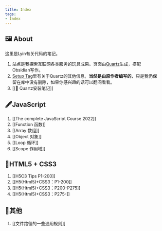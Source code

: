 ```yaml
---
title: Index
tags: 
- Index
---
```


## 🖼️ About 
这里是Lyin有关代码的笔记。
1. 站点是我探索互联网各类服务的玩具成果。页面由[Quartz](https://github.com/jackyzha0/quartz)生成，搭配Obsidian写作。
2. [Setup Tag](tags/setup)里有关于Quartz的其他信息，**当然是由原作者编写的**，只是我仍保留在库中没有删除，如果你感兴趣的话可以翻阅看看。
3. [[📗 Quartz安装笔记]]

## 🖋️JavaScript
1. [[The complete JavaScript Course 2022]]
2. [[Function 函数]]
3. [[Array 数组]]
4. [[Object 对象]]
5. [[Loop 循环]]
6. [[Scope 作用域]]
## 📒HTML5 + CSS3 
1. [[H5C3 Tips P1-200]]
2. [[H5(Html5)+CSS3：P1-200]]
3. [[H5(Html5)+CSS3：P200-P275]]
4. [[H5(Html5)+CSS3：P275-]]
## 📑其他
1. [[文件路径的一些通用规则]]



